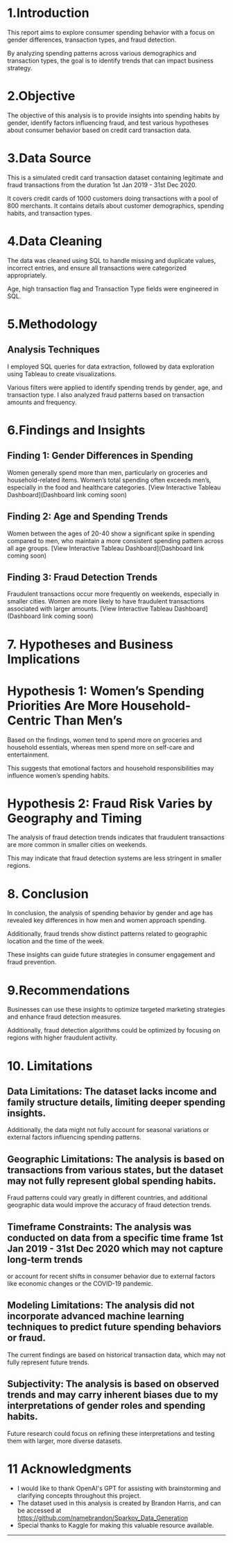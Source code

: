
 
# 1.Introduction

This report aims to explore consumer spending behavior with a focus on gender differences, transaction types, and fraud detection. 

By analyzing spending patterns across various demographics and transaction types, the goal is to identify trends that can impact business strategy.

# 2.Objective

The objective of this analysis is to provide insights into spending habits by gender, identify factors influencing fraud, and test various hypotheses about consumer behavior based on  credit card transaction data.

# 3.Data Source

This is a simulated credit card transaction dataset containing legitimate and fraud transactions from the duration 1st Jan 2019 - 31st Dec 2020. 

It covers credit cards of 1000 customers doing transactions with a pool of 800 merchants. It contains details about customer demographics, spending habits, and transaction types.

# 4.Data Cleaning
 
The data was cleaned using SQL to handle missing and duplicate values, incorrect entries, and ensure all transactions were categorized appropriately.

Age, high transaction flag and Transaction Type fields were engineered in SQL.

# 5.Methodology

## Analysis Techniques
I employed SQL queries for data extraction, followed by data exploration using Tableau to create visualizations. 

Various filters were applied to identify spending trends by gender, age, and transaction type. I also analyzed fraud patterns based on transaction amounts and frequency.

# 6.Findings and Insights

## Finding 1: Gender Differences in Spending

Women generally spend more than men, particularly on groceries and household-related items. Women’s total spending often exceeds men’s, especially in the food and healthcare categories.
[View Interactive Tableau Dashboard](Dashboard link coming soon)

## Finding 2: Age and Spending Trends

Women between the ages of 20-40 show a significant spike in spending compared to men, who maintain a more consistent spending pattern across all age groups.
[View Interactive Tableau Dashboard](Dashboard link coming soon)

## Finding 3: Fraud Detection Trends

Fraudulent transactions occur more frequently on weekends, especially in smaller cities. Women are more likely to have fraudulent transactions associated with larger amounts.
[View Interactive Tableau Dashboard](Dashboard link coming soon)

# 7. Hypotheses and Business Implications

# Hypothesis 1: Women’s Spending Priorities Are More Household-Centric Than Men’s

Based on the findings, women tend to spend more on groceries and household essentials, whereas men spend more on self-care and entertainment. 

This suggests that emotional factors and household responsibilities may influence women’s spending habits.

# Hypothesis 2: Fraud Risk Varies by Geography and Timing

The analysis of fraud detection trends indicates that fraudulent transactions are more common in smaller cities on weekends. 

This may indicate that fraud detection systems are less stringent in smaller regions.

# 8. Conclusion

In conclusion, the analysis of spending behavior by gender and age has revealed key differences in how men and women approach spending. 

Additionally, fraud trends show distinct patterns related to geographic location and the time of the week. 

These insights can guide future strategies in consumer engagement and fraud prevention.

# 9.Recommendations

Businesses can use these insights to optimize targeted marketing strategies and enhance fraud detection measures.

Additionally, fraud detection algorithms could be optimized by focusing on regions with higher fraudulent activity.

# 10. Limitations

## Data Limitations: The dataset lacks income and family structure details, limiting deeper spending insights. 

Additionally, the data might not fully account for seasonal variations or external factors influencing spending patterns.

## Geographic Limitations: The analysis is based on transactions from various states, but the dataset may not fully represent global spending habits. 

Fraud patterns could vary greatly in different countries, and additional geographic data would improve the accuracy of fraud detection trends.

## Timeframe Constraints: The analysis was conducted on data from a specific time frame 1st Jan 2019 - 31st Dec 2020 which may not capture long-term trends

or account for recent shifts in consumer behavior due to external factors like economic changes or the COVID-19 pandemic.

## Modeling Limitations: The analysis did not incorporate advanced machine learning techniques to predict future spending behaviors or fraud. 

The current findings are based on historical transaction data, which may not fully represent future trends.

## Subjectivity: The analysis is based on observed trends and may carry inherent biases due to my interpretations of gender roles and spending habits. 

Future research could focus on refining these interpretations and testing them with larger, more diverse datasets.

# 11 Acknowledgments

- I would like to thank OpenAI's GPT for assisting with brainstorming and clarifying concepts throughout this project.
- The dataset used in this analysis is created by Brandon Harris, and can be accessed at https://github.com/namebrandon/Sparkov_Data_Generation
- Special thanks to Kaggle for making this valuable resource available.

________________________________________









